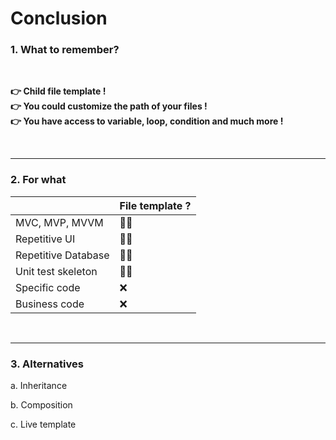 # Conclusion

### 1. What to remember?

<br>

**👉 Child file template !**<br>
**👉 You could customize the path of your files !**<br>
**👉 You have access to variable, loop, condition and much more !**

<br>

----

### 2. For what

|                     | File template ? |
|---------------------|-----------------|
| MVC, MVP, MVVM      | 🤷‍♂️           |
| Repetitive UI       | 🤷‍♂️           |
| Repetitive Database | 🤷‍♂️           |
| Unit test skeleton  | 🤷‍♂️           |
| Specific code       | ❌               |
| Business code       | ❌               |

<br>

----

### 3. Alternatives

a. Inheritance

b. Composition

c. Live template
